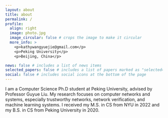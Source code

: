 ```yaml
---
layout: about
title: about
permalink: /
profile:
  align: right
  image: photo.jpg
  image_circular: false # crops the image to make it circular
  more_info: >
    <p>kathywangyuejie@gmail.com</p>
    <p>Peking University</p>
    <p>Beijing, China</p>

news: false # includes a list of news items
selected_papers: false # includes a list of papers marked as "selected={true}"
social: false # includes social icons at the bottom of the page
---
```


I am a Computer Science Ph.D student at Peking University, advised by Professor Guyue Liu. My research focuses on computer networks and systems, especially trustworthy networks, network verification, and machine learning systems. I received my M.S. in CS from NYU in 2022 and my B.S. in CS from Peking University in 2020.
